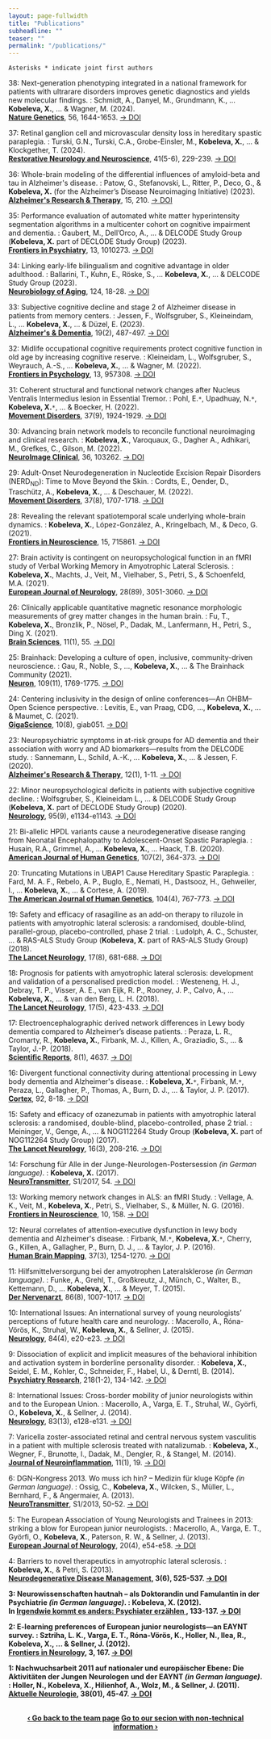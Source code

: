 ```yaml
---
layout: page-fullwidth
title: "Publications"
subheadline: ""
teaser: ""
permalink: "/publications/"
---
```

`Asterisks * indicate joint first authors`

38: Next-generation phenotyping integrated in a national framework for patients with ultrarare disorders improves genetic diagnostics and yields new molecular findings.
:   Schmidt, A., Danyel, M., Grundmann, K., … <b>Kobeleva, X.</b>, … & Wagner, M. (2024).<br><b><u>Nature Genetics</u></b>, 56, 1644-1653.  [→ DOI](https://doi.org/10.1038/s41588-024-01836-1)

37: Retinal ganglion cell and microvascular density loss in hereditary spastic paraplegia.
:   Turski, G.N., Turski, C.A., Grobe-Einsler, M., <b>Kobeleva, X.</b>, … & Klockgether, T. (2024).<br><b><u>Restorative Neurology and Neuroscience</u></b>, 41(5-6), 229-239.  [→ DOI](https://doi.org/10.3233/RNN-231380)

36: Whole-brain modeling of the differential influences of amyloid-beta and tau in Alzheimer's disease.
:   Patow, G., Stefanovski, L., Ritter, P., Deco, G., & <b>Kobeleva, X.</b> (for the Alzheimer’s Disease Neuroimaging Initiative) (2023).<br><b><u>Alzheimer's Research & Therapy</u></b>, 15, 210.  [→ DOI](https://doi.org/10.1186/s13195-023-01349-9)

35: Performance evaluation of automated white matter hyperintensity segmentation algorithms in a multicenter cohort on cognitive impairment and dementia.
:   Gaubert, M., Dell’Orco, A., … & DELCODE Study Group (<b>Kobeleva, X.</b> part of DECLODE Study Group) (2023).<br><b><u>Frontiers in Psychiatry</u></b>, 13, 1010273.  [→ DOI](https://doi.org/10.3389/fpsyt.2022.1010273)

34: Linking early-life bilingualism and cognitive advantage in older adulthood.
:   Ballarini, T., Kuhn, E., Röske, S., … <b>Kobeleva, X.</b>, … & DELCODE Study Group (2023).<br><b><u>Neurobiology of Aging</u></b>, 124, 18-28.  [→ DOI](https://doi.org/10.1016/j.neurobiolaging.2022.12.005)

33: Subjective cognitive decline and stage 2 of Alzheimer disease in patients from memory centers.
:   Jessen, F., Wolfsgruber, S., Kleineindam, L., … <b>Kobeleva, X.</b>, … & Düzel, E. (2023).<br><b><u>Alzheimer's & Dementia</u></b>, 19(2), 487-497.  [→ DOI](https://doi.org/10.1002/alz.12674)

32: Midlife occupational cognitive requirements protect cognitive function in old age by increasing cognitive reserve.
:   Kleineidam, L., Wolfsgruber, S., Weyrauch, A.-S., … <b>Kobeleva, X.</b>, … & Wagner, M. (2022).<br><b><u>Frontiers in Psychology</u></b>, 13, 957308.  [→ DOI](https://doi.org/10.3389/fpsyg.2022.957308)

31: Coherent structural and functional network changes after Nucleus Ventralis Intermedius lesion in Essential Tremor.
:   Pohl, E.`*`, Upadhuay, N.`*`, <b>Kobeleva, X.</b>`*`, … & Boecker, H. (2022).<br><b><u>Movement Disorders</u></b>, 37(9), 1924-1929.  [→ DOI](https://doi.org/10.1002/mds.29130)

30: Advancing brain network models to reconcile functional neuroimaging and clinical research.
:   <b>Kobeleva, X.</b>, Varoquaux, G., Dagher A., Adhikari, M., Grefkes, C., Gilson, M. (2022).<br><b><u>NeuroImage Clinical</u></b>, 36, 103262.  [→ DOI](https://doi.org/10.1016/j.nicl.2022.103262)

29: Adult-Onset Neurodegeneration in Nucleotide Excision Repair Disorders (NERD<sub>ND</sub>): Time to Move Beyond the Skin.
:   Cordts, E., Oender, D., Traschütz, A., <b>Kobeleva, X.</b>, … & Deschauer, M. (2022).<br><b><u>Movement Disorders</u></b>, 37(8), 1707-1718.  [→ DOI](https://doi.org/10.1002/mds.29071)

28: Revealing the relevant spatiotemporal scale underlying whole-brain dynamics.
:   <b>Kobeleva, X.</b>, López-González, A., Kringelbach, M., & Deco, G. (2021).<br><b><u>Frontiers in Neuroscience</u></b>, 15, 715861.  [→ DOI](https://doi.org/10.3389/fnins.2021.715861)

27: Brain activity is contingent on neuropsychological function in an fMRI study of Verbal Working Memory in Amyotrophic Lateral Sclerosis.
:   <b>Kobeleva, X.</b>, Machts, J., Veit, M., Vielhaber, S., Petri, S., & Schoenfeld, M.A. (2021).<br><b><u>European Journal of Neurology</u></b>, 28(89), 3051-3060.  [→ DOI](https://doi.org/10.1111/ene.14957)

26: Clinically applicable quantitative magnetic resonance morphologic measurements of grey matter changes in the human brain.
:   Fu, T., <b>Kobeleva, X.</b>, Bronzlik, P., Nösel, P., Dadak, M., Lanfermann, H., Petri, S., Ding X. (2021).<br><b><u>Brain Sciences</u></b>, 11(1), 55.  [→ DOI](https://doi.org/10.3390/brainsci11010055)

25: Brainhack: Developing a culture of open, inclusive, community-driven neuroscience.
:   Gau, R., Noble, S., …, <b>Kobeleva, X.</b>, … & The Brainhack Community (2021).<br><b><u>Neuron</u></b>, 109(11), 1769-1775.  [→ DOI](https://doi.org/10.1016/j.neuron.2021.04.001)

24: Centering inclusivity in the design of online conferences—An OHBM–Open Science perspective.
:   Levitis, E., van Praag, CDG, …, <b>Kobeleva, X.</b>, … & Maumet, C. (2021).<br><b><u>GigaScience</u></b>, 10(8), giab051.  [→ DOI](https://doi.org/10.1093/gigascience/giab051)

23: Neuropsychiatric symptoms in at-risk groups for AD dementia and their association with worry and AD biomarkers—results from the DELCODE study.
:   Sannemann, L., Schild, A.-K., … <b>Kobeleva, X.</b>, … & Jessen, F. (2020).<br><b><u>Alzheimer's Research & Therapy</u></b>, 12(1), 1-11.  [→ DOI](https://doi.org/10.1186/s13195-020-00701-7)

22: Minor neuropsychological deficits in patients with subjective cognitive decline.
:   Wolfsgruber, S., Kleineidam L., … & DELCODE Study Group (<b>Kobeleva, X.</b> part of DECLODE Study Group) (2020).<br><b><u>Neurology</u></b>, 95(9), e1134-e1143.  [→ DOI](https://doi.org/10.1212/WNL.0000000000010142)

21: Bi-allelic HPDL variants cause a neurodegenerative disease ranging from Neonatal Encephalopathy to Adolescent-Onset Spastic Paraplegia.
:   Husain, R.A., Grimmel, A., … <b>Kobeleva, X.</b>, … Haack, T.B. (2020).<br><b><u>American Journal of Human Genetics</u></b>, 107(2), 364-373.  [→ DOI](https://doi.org/10.1016/j.ajhg.2020.06.015)

20: Truncating Mutations in UBAP1 Cause Hereditary Spastic Paraplegia.
:   Fard, M. A. F., Rebelo, A. P., Buglo, E., Nemati, H., Dastsooz, H., Gehweiler, I., … <b>Kobeleva, X.</b>, … & Cortese, A. (2019).<br><b><u>The American Journal of Human Genetics</u></b>, 104(4), 767-773.  [→ DOI](https://doi.org/10.1016/j.ajhg.2019.03.001)

19: Safety and efficacy of rasagiline as an add-on therapy to riluzole in patients with amyotrophic lateral sclerosis: a randomised, double-blind, parallel-group, placebo-controlled, phase 2 trial.
:   Ludolph, A. C., Schuster, … & RAS-ALS Study Group (<b>Kobeleva, X.</b> part of RAS-ALS Study Group) (2018).<br><b><u>The Lancet Neurology</u></b>, 17(8), 681-688.  [→ DOI](https://doi.org/10.1016/S1474-4422(18)30176-5)

18: Prognosis for patients with amyotrophic lateral sclerosis: development and validation of a personalised prediction model.
:   Westeneng, H. J., Debray, T. P., Visser, A. E., van Eijk, R. P., Rooney, J. P., Calvo, A., … <b>Kobeleva, X.</b>, … & van den Berg, L. H. (2018).<br><b><u>The Lancet Neurology</u></b>, 17(5), 423-433.  [→ DOI](https://doi.org/10.1016/S1474-4422(18)30089-9)

17: Electroencephalographic derived network differences in Lewy body dementia compared to Alzheimer’s disease patients.
:   Peraza, L. R., Cromarty, R., <b>Kobeleva, X.</b>, Firbank, M. J., Killen, A., Graziadio, S., … & Taylor, J.-P. (2018).<br><b><u>Scientific Reports</u></b>, 8(1), 4637.  [→ DOI](https://doi.org/10.1038/s41598-018-22984-5)

16: Divergent functional connectivity during attentional processing in Lewy body dementia and Alzheimer's disease.
:   <b>Kobeleva, X.</b>`*`, Firbank, M.`*`, Peraza, L., Gallagher, P., Thomas, A., Burn, D. J., … & Taylor, J. P. (2017).<br><b><u>Cortex</u></b>, 92, 8-18.  [→ DOI](https://doi.org/10.1016/j.cortex.2017.02.016)

15: Safety and efficacy of ozanezumab in patients with amyotrophic lateral sclerosis: a randomised, double-blind, placebo-controlled, phase 2 trial.
:   Meininger, V., Genge, A., … & NOG112264 Study Group (<b>Kobeleva, X.</b> part of NOG112264 Study Group) (2017).<br><b><u>The Lancet Neurology</u></b>, 16(3), 208-216.  [→ DOI](https://doi.org/10.1016/S1474-4422(16)30399-4)

14: Forschung für Alle in der Junge-Neurologen-Postersession *(in German language)*.
:   <b>Kobeleva, X.</b> (2017).<br><b><u>NeuroTransmitter</u></b>, S1/2017, 54.  [→ DOI](https://www.springermedizin.de/forschung-fuer-alle-in-der-junge-neurologen-postersession/14993934)

13: Working memory network changes in ALS: an fMRI Study.
:   Vellage, A. K., Veit, M., <b>Kobeleva, X.</b>, Petri, S., Vielhaber, S., & Müller, N. G. (2016).<br><b><u>Frontiers in Neuroscience</u></b>, 10, 158.  [→ DOI](https://doi.org/10.3389/fnins.2016.00158)

12: Neural correlates of attention‐executive dysfunction in lewy body dementia and Alzheimer's disease.
:   Firbank, M.`*`, <b>Kobeleva, X.</b>`*`, Cherry, G., Killen, A., Gallagher, P., Burn, D. J., … & Taylor, J. P. (2016).<br><b><u>Human Brain Mapping</u></b>, 37(3), 1254-1270.  [→ DOI](https://doi.org/10.1002/hbm.23100)

11: Hilfsmittelversorgung bei der amyotrophen Lateralsklerose *(in German language)*.
:   Funke, A., Grehl, T., Großkreutz, J., Münch, C., Walter, B., Kettemann, D., … <b>Kobeleva, X.</b>, … & Meyer, T. (2015).<br><b><u>Der Nervenarzt</u></b>, 86(8), 1007-1017.  [→ DOI](https://doi.org/10.1007/s00115-015-4398-2)

10: International Issues: An international survey of young neurologists’ perceptions of future health care and neurology.
:   Macerollo, A., Róna-Vörös, K., Struhal, W., <b>Kobeleva, X.</b>, & Sellner, J. (2015).<br><b><u>Neurology</u></b>, 84(4), e20-e23.  [→ DOI](https://doi.org/10.1212/WNL.0000000000001180)

9: Dissociation of explicit and implicit measures of the behavioral inhibition and activation system in borderline personality disorder.
:   <b>Kobeleva, X.</b>, Seidel, E. M., Kohler, C., Schneider, F., Habel, U., & Derntl, B. (2014).<br><b><u>Psychiatry Research</u></b>, 218(1-2), 134-142.  [→ DOI](https://doi.org/10.1016/j.psychres.2014.04.027)

8: International Issues: Cross-border mobility of junior neurologists within and to the European Union.
:   Macerollo, A., Varga, E. T., Struhal, W., Györfi, O., <b>Kobeleva, X.</b>, & Sellner, J. (2014).<br><b><u>Neurology</u></b>, 83(13), e128-e131.  [→ DOI](https://doi.org/10.1212/WNL.0000000000000813)

7: Varicella zoster-associated retinal and central nervous system vasculitis in a patient with multiple sclerosis treated with natalizumab.
:   <b>Kobeleva, X.</b>, Wegner, F., Brunotte, I., Dadak, M., Dengler, R., & Stangel, M. (2014).<br><b><u>Journal of Neuroinflammation</u></b>, 11(1), 19.  [→ DOI](https://doi.org/10.1186/1742-2094-11-19)

6: DGN-Kongress 2013. Wo muss ich hin? – Medizin für kluge Köpfe *(in German language)*.
:   Ossig, C., <b>Kobeleva, X.</b>, Wilcken, S., Müller, L., Bernhard, F., & Angermaier, A. (2013).<br><b><u>NeuroTransmitter</u></b>, S1/2013, 50-52.  [→ DOI](https://www.springermedizin.de/wo-muss-ich-hin-medizin-und-mehr-fuer-kluge-koepfe/9317426)

5: The European Association of Young Neurologists and Trainees in 2013: striking a blow for European junior neurologists.
:   Macerollo, A., Varga, E. T., Györfi, O., <b>Kobeleva, X.</b>, Paterson, R. W., & Sellner, J. (2013).<br><b><u>European Journal of Neurology</u></b>, 20(4), e54-e58.  [→ DOI](https://doi.org/10.1111/ene.12114)

4: Barriers to novel therapeutics in amyotrophic lateral sclerosis.
:   <b>Kobeleva, X.</b>, & Petri, S. (2013).<br><b><u>Neurodegenerative Disease Management</u><b/>, 3(6), 525-537.  [→ DOI](https://doi.org/10.2217/nmt.13.66)

3: Neurowissenschaften hautnah – als Doktorandin und Famulantin in der Psychiatrie *(in German language)*.
:   <b>Kobeleva, X.</b> (2012).<br>In <b><u>Irgendwie kommt es anders: Psychiater erzählen </u><b/>, 133-137.  [→ DOI](https://doi.org/10.1007/978-3-642-20383-1_17)

2: E-learning preferences of European junior neurologists—an EAYNT survey.
:   Sztriha, L. K., Varga, E. T., Róna-Vörös, K., Holler, N., Ilea, R., <b>Kobeleva, X.</b>, ... & Sellner, J. (2012).<br><b><u>Frontiers in Neurology</u><b/>, 3, 167. [→ DOI](https://doi.org/10.3389/fneur.2012.00167)

1: Nachwuchsarbeit 2011 auf nationaler und europäischer Ebene: Die Aktivitäten der Jungen Neurologen und der EAYNT *(in German language)*.
:   Holler, N., <b>Kobeleva, X.</b>, Hilienhof, A., Wolz, M., & Sellner, J. (2011).<br><b><u>Aktuelle Neurologie</u><b/>, 38(01), 45-47.  [→ DOI](https://doi.org/10.1055/s-0030-1266062)

<br>

<div style="text-align: center;">
<a class="radius button small" href="{{ site.url }}{{ site.baseurl }}/team/">‹ Go back to the team page</a>
<a class="radius button small" href="{{ site.url }}{{ site.baseurl }}/non-expert-info/">Go to our secion with non-technical information ›</a>
</div>

<br><br>
